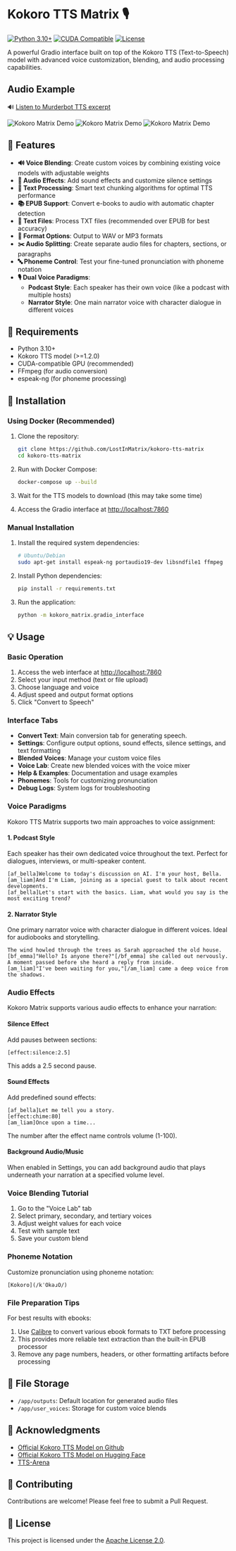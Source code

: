# Kokoro TTS Matrix 🎙️

[![Python 3.10+](https://img.shields.io/badge/python-3.10+-blue.svg)](https://www.python.org/downloads/)
[![CUDA Compatible](https://img.shields.io/badge/CUDA-compatible-green.svg)](https://developer.nvidia.com/cuda-toolkit)
[![License](https://img.shields.io/badge/license-Apache%202.0-orange)](LICENSE)

A powerful Gradio interface built on top of the Kokoro TTS (Text-to-Speech) model with advanced voice customization, blending, and audio processing capabilities.

## Audio Example

🔊 [Listen to Murderbot TTS excerpt](https://raw.githubusercontent.com/LostInMatrix/kokoro-tts-matrix/master/src/kokoro_matrix/assets/examples/martha-wells-murderbot.mp3)

![Kokoro Matrix Demo](src/kokoro_matrix/assets/images/demo.png)
![Kokoro Matrix Demo](src/kokoro_matrix/assets/images/settings.png)
![Kokoro Matrix Demo](src/kokoro_matrix/assets/images/voice-lab.png)

## 🌟 Features

- **🔊 Voice Blending**: Create custom voices by combining existing voice models with adjustable weights
- **🎵 Audio Effects**: Add sound effects and customize silence settings
- **📝 Text Processing**: Smart text chunking algorithms for optimal TTS performance
- **📚 EPUB Support**: Convert e-books to audio with automatic chapter detection
- **📄 Text Files**: Process TXT files (recommended over EPUB for best accuracy)
- **🔄 Format Options**: Output to WAV or MP3 formats
- **✂️ Audio Splitting**: Create separate audio files for chapters, sections, or paragraphs
- **🔤 Phoneme Control**: Test your fine-tuned pronunciation with phoneme notation
- **🎙️ Dual Voice Paradigms**:
    - **Podcast Style**: Each speaker has their own voice (like a podcast with multiple hosts)
    - **Narrator Style**: One main narrator voice with character dialogue in different voices

## 🔧 Requirements

- Python 3.10+
- Kokoro TTS model (>=1.2.0)
- CUDA-compatible GPU (recommended)
- FFmpeg (for audio conversion)
- espeak-ng (for phoneme processing)

## 🚀 Installation

### Using Docker (Recommended)

1. Clone the repository:
   ```bash
   git clone https://github.com/LostInMatrix/kokoro-tts-matrix
   cd kokoro-tts-matrix
   ```

2. Run with Docker Compose:
   ```bash
   docker-compose up --build
   ```

3. Wait for the TTS models to download (this may take some time)

4. Access the Gradio interface at [http://localhost:7860](http://localhost:7860)

### Manual Installation

1. Install the required system dependencies:
   ```bash
   # Ubuntu/Debian
   sudo apt-get install espeak-ng portaudio19-dev libsndfile1 ffmpeg
   ```

2. Install Python dependencies:
   ```bash
   pip install -r requirements.txt
   ```

3. Run the application:
   ```bash
   python -m kokoro_matrix.gradio_interface
   ```

## 💡 Usage

### Basic Operation

1. Access the web interface at [http://localhost:7860](http://localhost:7860)
2. Select your input method (text or file upload)
3. Choose language and voice
4. Adjust speed and output format options
5. Click "Convert to Speech"

### Interface Tabs

- **Convert Text**: Main conversion tab for generating speech.
- **Settings**: Configure output options, sound effects, silence settings, and text formatting
- **Blended Voices**: Manage your custom voice files
- **Voice Lab**: Create new blended voices with the voice mixer
- **Help & Examples**: Documentation and usage examples
- **Phonemes**: Tools for customizing pronunciation
- **Debug Logs**: System logs for troubleshooting

### Voice Paradigms

Kokoro TTS Matrix supports two main approaches to voice assignment:

#### 1. Podcast Style
Each speaker has their own dedicated voice throughout the text. Perfect for dialogues, interviews, or multi-speaker content.

```
[af_bella]Welcome to today's discussion on AI. I'm your host, Bella.
[am_liam]And I'm Liam, joining as a special guest to talk about recent developments.
[af_bella]Let's start with the basics. Liam, what would you say is the most exciting trend?
```

#### 2. Narrator Style
One primary narrator voice with character dialogue in different voices. Ideal for audiobooks and storytelling.

```
The wind howled through the trees as Sarah approached the old house.
[bf_emma]"Hello? Is anyone there?"[/bf_emma] she called out nervously.
A moment passed before she heard a reply from inside.
[am_liam]"I've been waiting for you,"[/am_liam] came a deep voice from the shadows.
```

### Audio Effects

Kokoro Matrix supports various audio effects to enhance your narration:

#### Silence Effect
Add pauses between sections:

```
[effect:silence:2.5]
```
This adds a 2.5 second pause.

#### Sound Effects
Add predefined sound effects:

```
[af_bella]Let me tell you a story.
[effect:chime:80]
[am_liam]Once upon a time...
```
The number after the effect name controls volume (1-100).

#### Background Audio/Music
When enabled in Settings, you can add background audio that plays underneath your narration at a specified volume level.

### Voice Blending Tutorial

1. Go to the "Voice Lab" tab
2. Select primary, secondary, and tertiary voices
3. Adjust weight values for each voice
4. Test with sample text
5. Save your custom blend

### Phoneme Notation

Customize pronunciation using phoneme notation:

```
[Kokoro](/kˈOkəɹO/)
```

### File Preparation Tips

For best results with ebooks:
1. Use [Calibre](https://calibre-ebook.com/) to convert various ebook formats to TXT before processing
2. This provides more reliable text extraction than the built-in EPUB processor
3. Remove any page numbers, headers, or other formatting artifacts before processing

## 📁 File Storage

- `/app/outputs`: Default location for generated audio files
- `/app/user_voices`: Storage for custom voice blends

## 🙏 Acknowledgments

- [Official Kokoro TTS Model on Github](https://github.com/hexgrad/kokoro)
- [Official Kokoro TTS Model on Hugging Face](https://huggingface.co/hexgrad/Kokoro-82M)
- [TTS-Arena](https://huggingface.co/spaces/TTS-AGI/TTS-Arena)

## 🤝 Contributing

Contributions are welcome! Please feel free to submit a Pull Request.

## 📄 License

This project is licensed under the [Apache License 2.0](LICENSE).